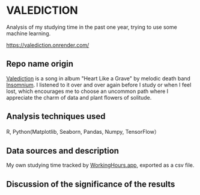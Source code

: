# VALEDICTION
 Analysis of my studying time in the past one year, trying to use some machine learning.

https://valediction.onrender.com/


## Repo name origin

[Valediction](https://open.spotify.com/album/6Z7jp3MKzJhzwHCvEauLPl) is a song in album "Heart Like a Grave" by melodic death band [Insomnium](https://www.google.com.hk/url?sa=t&rct=j&q=&esrc=s&source=web&cd=&ved=2ahUKEwiFy4GO5Nz6AhVNMN4KHfJpCp0QFnoECBwQAQ&url=https%3A%2F%2Fwww.metal-archives.com%2Fbands%2FInsomnium%2F2332&usg=AOvVaw0Oe3ckzYtuKj0dxqmZ0zjv). I listened to it over and over again before I study or when I feel lost, which encourages me to choose an uncommon path where I appreciate the charm of data and plant flowers of solitude.

## Analysis techniques used

R, Python(Matplotlib, Seaborn, Pandas, Numpy, TensorFlow）

## Data sources and description

My own studying time tracked by [WorkingHours.app](https://workinghoursapp.com/), exported as a csv file.

## Discussion of the significance of the results
